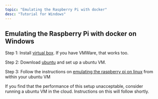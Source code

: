 ```yaml
---
topic: "Emulating the Raspberry Pi with docker"
desc: "Tutorial for Windows"
---
```


## Emulating the Raspberry Pi with docker on Windows

Step 1: Install [virtual box](https://www.virtualbox.org/wiki/Downloads). If you have VMWare, that works too.

Step 2: Download [ubuntu](http://www.ubuntu.com/download/desktop) and set up a ubuntu VM.

Step 3: Follow the instructions on [emulating the raspberry pi on linux](/topics/rpi-emulate-mac-linux/) from within your ubuntu VM

If you find that the performance of this setup unacceptable, consider running a ubuntu VM in the cloud. Instructions on this will follow shortly.